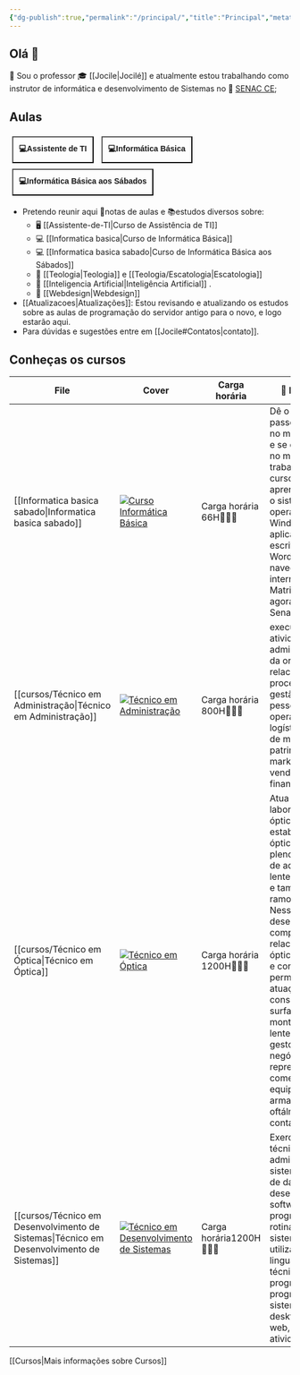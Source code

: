 ```yaml
---
{"dg-publish":true,"permalink":"/principal/","title":"Principal","metatags":{"description":"Site de anotações sobre estudos do professor Jocilé"},"pinned":true,"contentClasses":"ex-pageheight cards","tags":["gardenEntry"],"noteIcon":"1","updated":"2025-04-23T11:16:10.671-03:00"}
---
```


## Olá 👋

🔭 Sou o professor 🎓 [[Jocile\|Jocilé]] e atualmente estou trabalhando como instrutor de informática e desenvolvimento de Sistemas no 🏫 [SENAC CE](https://www.ce.senac.br/);

## Aulas

<span>
<a class="internal-link" href="/assistente-de-ti/#cronograma-da-uc-2"><button style=" font-size: 14px; padding: 10px; height: fit-content; margin: 5px; background: var(--text-accent); font-weight: 600; color: var(--text-on-accent); ">💻Assistente de TI</button></a>
<a class="internal-link" href="/informatica-basica/#cronograma-da-unidade-curricular"><button style=" font-size: 14px; padding: 10px; height: fit-content; margin: 5px; background: var(--text-accent); font-weight: 600; color: var(--text-on-accent); ">💻Informática Básica</button></a>
<a class="internal-link" href="/informatica-basica-sabado/#cronograma-da-unidade-curricular"><button style=" font-size: 14px; padding: 10px; height: fit-content; margin: 5px; background: var(--text-accent); font-weight: 600; color: var(--text-on-accent); ">💻Informática Básica aos Sábados</button></a>
</span>

- Pretendo reunir aqui 📑notas de aulas e 📚estudos diversos sobre:
	- 🖥️  [[Assistente-de-TI\|Curso de Assistência de TI]]
	- 💻 [[Informatica basica\|Curso de Informática Básica]]
	- 💻 [[Informatica basica sabado\|Curso de Informática Básica aos Sábados]]
	- 📖 [[Teologia\|Teologia]] e [[Teologia/Escatologia\|Escatologia]]
	- 🤖 [[Inteligencia Artificial\|Inteligência Artificial]] .
	- 🎨 [[Webdesign\|Webdesign]]
- [[Atualizacoes\|Atualizações]]: Estou revisando e atualizando os estudos sobre as aulas de programação do servidor antigo para o novo, e logo estarão aqui.
- Para dúvidas e sugestões entre em [[Jocile#Contatos\|contato]].

## Conheças os cursos

| File                                                                                         | Cover                                                                                                                   | Carga horária             | 📄 Descrição                                                                                                                                                                                                                                                                                                                                                                                                                           | Inscrição                                                                                                                                                                             |
| -------------------------------------------------------------------------------------------- | ----------------------------------------------------------------------------------------------------------------------- | ------------------------- | -------------------------------------------------------------------------------------------------------------------------------------------------------------------------------------------------------------------------------------------------------------------------------------------------------------------------------------------------------------------------------------------------------------------------------------- | ------------------------------------------------------------------------------------------------------------------------------------------------------------------------------------- |
| [[Informatica basica sabado\|Informatica basica sabado]]                             | [![Curso Informática Básica](/img/user/cursos/curso-inf-bas-sab.png)](/cursos/curso-informatica-basica/)                                   | Carga horária 66H👨🏻‍💻  | Dê o primeiro passo para entrar no mundo digital e se diferencie no mercado de trabalho. Neste curso, você aprende a utilizar o sistema operacional Windows e aplicativos de escritório como Word, Excel e navegadores de internet. Matricule-se agora e vem ser Senac!                                                                                                                                                                | Inscrições via [WhatsApp](https://api.whatsapp.com/send?1=pt_BR&phone=5585991913667&text=Ol%C3%A1,%20gostaria%20de%20me%20matricular%20no%20curso%20INFOMATICA%20-%202025.12.60)      |
| [[cursos/Técnico em Administração\|Técnico em Administração]]                             | [![Técnico em Administração](/img/user/cursos/curso-tec-adm.jpeg)](/cursos/tecnico-em-administracao/)                                      | Carga horária 800H👨🏻‍💻 | executa atividades administrativas da organização relacionadas aos processos de gestão de pessoas, de operações logísticas, gestão de materiais e patrimônio, de marketing, de vendas e de finanças.                                                                                                                                                                                                                                   | Inscrições presenciais ou [link ⬇](https://cursos.ce.senac.br/produto/tecnico-em-administracao-sobral-noite-2025-12-66/)                                                              |
| [[cursos/Técnico em Óptica\|Técnico em Óptica]]                                           | [![Técnico em Óptica](/img/user/cursos/curso-tec-optica.jpeg)](Técnico%20em%20Óptica.md)                                                 | Carga horária 1200H👩🏻‍⚕ | Atua em laboratórios ópticos, estabelecimentos ópticos básicos e plenos, centros de adaptação de lentes de contato e também no ramo de vendas. Nesse curso, desenvolva competências relacionadas à óptica oftálmica e contatologia, permitindo sua atuação como consultor óptico, surfaçagista e montador de lentes oftálmicas, gestor de negócios, representante comercial de equipamentos, armações, lentes oftálmicas e de contato. | Inscrições presenciais ou [link ⬇](https://cursos.ce.senac.br/produto/tecnico-em-optica-sobral-noite-2025-12-64/)                                                                     |
| [[cursos/Técnico em Desenvolvimento de Sistemas\|Técnico em Desenvolvimento de Sistemas]] | [![Técnico em Desenvolvimento de Sistemas](/img/user/cursos/curso-tec-sistemas.jpeg)](/cursos/tecnico-em-desenvolvimento-de-sistemas/) | Carga horária1200H👨🏻‍💻 | Exerce funções técnicas, como: administração do sistema de banco de dados, desenvolver software, programar rotinas de sistema utilizando linguagens e técnicas de programação, programação de sistemas para desktop e para web, entre outras atividades.                                                                                                                                                                               | Inscrições presenciais ou [link ⬇](https://cursos.ce.senac.br/produto/tecnico-em-desenvolvimento-de-sistemas-sobral-noite-2025-12-67/)                                                |

[[Cursos\|Mais informações sobre Cursos]]



